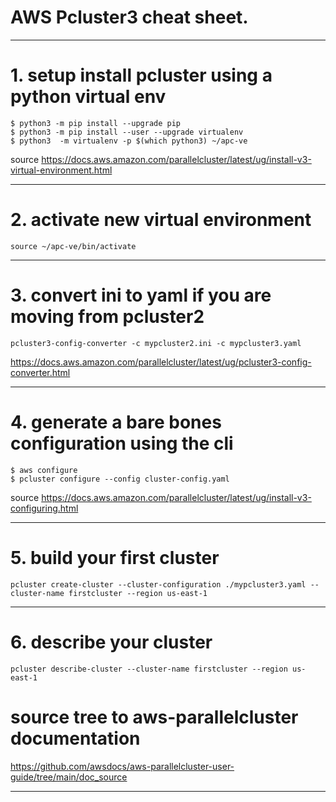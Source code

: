 # AWS Pcluster3 cheat sheet.

***
# 1. setup install pcluster using a python virtual env

```
$ python3 -m pip install --upgrade pip
$ python3 -m pip install --user --upgrade virtualenv
$ python3  -m virtualenv -p $(which python3) ~/apc-ve
```
source https://docs.aws.amazon.com/parallelcluster/latest/ug/install-v3-virtual-environment.html

***
# 2. activate new virtual environment

```
source ~/apc-ve/bin/activate
```

***
# 3. convert ini to yaml if you are moving from pcluster2 

```
pcluster3-config-converter -c mypcluster2.ini -c mypcluster3.yaml 

```
https://docs.aws.amazon.com/parallelcluster/latest/ug/pcluster3-config-converter.html
***

# 4. generate a bare bones configuration using the cli

```
$ aws configure
$ pcluster configure --config cluster-config.yaml
```
source https://docs.aws.amazon.com/parallelcluster/latest/ug/install-v3-configuring.html
***

# 5. build your first cluster

```
pcluster create-cluster --cluster-configuration ./mypcluster3.yaml --cluster-name firstcluster --region us-east-1  
```

***
# 6. describe your cluster

```
pcluster describe-cluster --cluster-name firstcluster --region us-east-1         
````


# source tree to aws-parallelcluster documentation

https://github.com/awsdocs/aws-parallelcluster-user-guide/tree/main/doc_source
***





